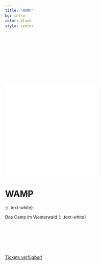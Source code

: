 ```yaml
---
title: "WAMP"
bg: intro
color: black
style: center
---
```





  <img style ="padding-top:150px; align:center;" src="img/wamp_white.png">


# WAMP  
{: .text-white}


Das Camp im Westerwald
{: .text-white}

<div style="height:100px"></div> 

<span id="forkongithub">
  <a href="{{ site.source_link }}" class="bg-blue">
    Tickets verfügbar!
  </a>
</span>
